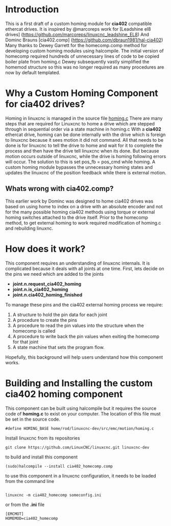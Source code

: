 # Introduction
This is a first draft of a custom homing module for **cia402** compatible ethercat drives.
It is inspired by @marcoreps work for [Leadshine el8 drives] (https://github.com/marcoreps/linuxcnc_leadshine_EL8)
And Dominc Brauns [cia402.comp] (https://github.com/dbraun1981/hal-cia402)
Many thanks to Dewey Garrett for the homecomp.comp method for developing custom homing modules using halcompile.
The initial version of homecomp required hundreds of unnecessary lines of code to be copied boiler plate from homing.c
Dewey subsequently vastly simplified the homemod structure so this was no longer required as many procedures are now by default templated.
# Why a Custom Homing Component for cia402 drives?
Homing in linuxcnc is managed in the source file [homing.c](https://github.com/LinuxCNC/linuxcnc/blob/master/src/emc/motion/homing.c)
There are many steps that are required for Linuxcnc to home a drive which are stepped through in sequential order via a state machine in homing.c
With a **cia402** ethercat drive, homing can be done internally with the drive which is foreign to linuxcnc because it sees motion it did not command.
All that needs to be done is for linuxcnc to tell the drive to home and wait for it to complete the process and then have the drive tell linuxcnc when its done.
But because motion occurs outside of linuxcnc, while the drive is homing following errors will occur. The solution to this is set pos_fb = pos_cmd while homing.
A custom homing module bypasses the unnecessary homing states and updates the linuxcnc of the position feedback while there is external motion.
## Whats wrong with cia402.comp?
This earlier work by Dominc was designed to home  cia402 drives was based on using home to index on a drive with an absolute encoder and not for the many possible homing cia402 methods 
using torque or external homing switches attached to the drive itself. Prior to the homecomp method, to get external homing to work required modification of homing.c and rebuilding linuxnc.
# How does it work?
This component requires an understanding of linuxcnc internals. It is complicated because it deals with all joints at one time. First, lets decide on the pins we need which are added to the joints
   - **joint.n.request_cia402_homing**
   - **joint.n.is_cia402_homing**
   - **joint.n.cia402_homing_finished**

To manage these pins and the cia402 external homing process we require:
1. A structure to hold the pin data for each joint
2. A procedure to create the pins
3. A procedure to read the pin values into the structure when the homecomp is called
4. A procedure to write back the pin values when exiting the homecomp for that joint
5. A state machine that sets the program flow.

Hopefully, this background will help users understand how this component works.

# Building and Installing the custom cia402 homing component
This component can be built using halcompile but it requires the source code of **homing.c** to exist on your computer. The location of this file must be set in the source code.
```
#define HOMING_BASE home/rod/linuxcnc-dev/src/emc/motion/homing.c
```
Install linuxcnc from its repositories
```
git clone https://github.com/LinuxCNC/linuxcnc.git linuxcnc-dev
```
to build and install this component
```
(sudo)halcompile --install cia402_homecomp.comp
```
to use this component in a linuxcnc configuration, it needs to be loaded from the command line
```

linuxcnc -m cia402_homecomp someconfig.ini
```
or from the **.ini** file

```
[EMCMOT]
HOMEMOD=cia402_homecomp
```

